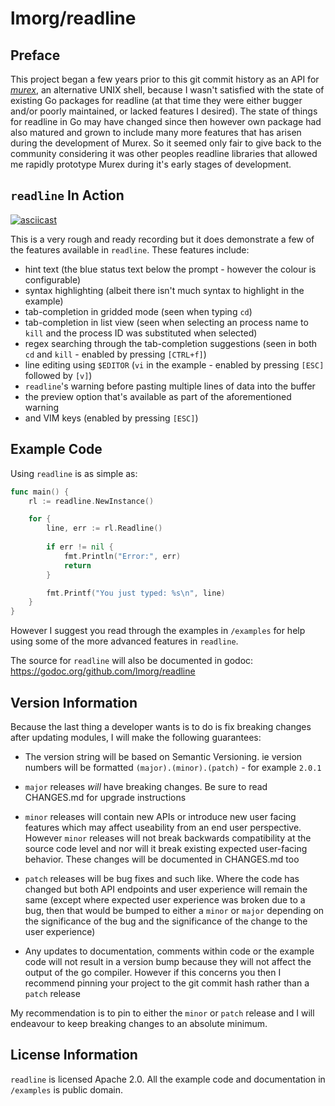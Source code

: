 # lmorg/readline

## Preface

This project began a few years prior to this git commit history as an API for
_[murex](https://github.com/lmorg/murex)_, an alternative UNIX shell, because
I wasn't satisfied with the state of existing Go packages for readline (at that
time they were either bugger and/or poorly maintained, or lacked features I
desired). The state of things for readline in Go may have changed since then
however own package had also matured and grown to include many more features
that has arisen during the development of Murex. So it seemed only fair to
give back to the community considering it was other peoples readline libraries
that allowed me rapidly prototype Murex during it's early stages of
development.

## `readline` In Action

[![asciicast](https://asciinema.org/a/232714.svg)](https://asciinema.org/a/232714)

This is a very rough and ready recording but it does demonstrate a few of the
features available in `readline`. These features include:
* hint text (the blue status text below the prompt - however the colour is 
  configurable)
* syntax highlighting (albeit there isn't much syntax to highlight in the
  example)
* tab-completion in gridded mode (seen when typing `cd`)
* tab-completion in list view (seen when selecting an process name to `kill`
  and the process ID was substituted when selected)
* regex searching through the tab-completion suggestions (seen in both `cd` and
  `kill` - enabled by pressing `[CTRL+f]`)
* line editing using `$EDITOR` (`vi` in the example - enabled by pressing
  `[ESC]` followed by `[v]`)
* `readline`'s warning before pasting multiple lines of data into the buffer
* the preview option that's available as part of the aforementioned warning
* and VIM keys (enabled by pressing `[ESC]`)

## Example Code

Using `readline` is as simple as:

```go
func main() {
    rl := readline.NewInstance()

    for {
        line, err := rl.Readline()
        
        if err != nil {
            fmt.Println("Error:", err)
            return
        }

        fmt.Printf("You just typed: %s\n", line)
    }
}
```

However I suggest you read through the examples in `/examples` for help using
some of the more advanced features in `readline`.

The source for `readline` will also be documented in godoc: https://godoc.org/github.com/lmorg/readline

## Version Information

Because the last thing a developer wants is to do is fix breaking changes after
updating modules, I will make the following guarantees:

* The version string will be based on Semantic Versioning. ie version numbers
  will be formatted `(major).(minor).(patch)` - for example `2.0.1`

* `major` releases _will_ have breaking changes. Be sure to read CHANGES.md for
  upgrade instructions

* `minor` releases will contain new APIs or introduce new user facing features
  which may affect useability from an end user perspective. However `minor`
  releases will not break backwards compatibility at the source code level and
  nor will it break existing expected user-facing behavior. These changes will
  be documented in CHANGES.md too

* `patch` releases will be bug fixes and such like. Where the code has changed
  but both API endpoints and user experience will remain the same (except where
  expected user experience was broken due to a bug, then that would be bumped
  to either a `minor` or `major` depending on the significance of the bug and
  the significance of the change to the user experience)

* Any updates to documentation, comments within code or the example code will
  not result in a version bump because they will not affect the output of the
  go compiler. However if this concerns you then I recommend pinning your
  project to the git commit hash rather than a `patch` release

My recommendation is to pin to either the `minor` or `patch` release and I will
endeavour to keep breaking changes to an absolute minimum.

## License Information

`readline` is licensed Apache 2.0. All the example code and documentation in
`/examples` is public domain.